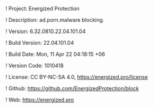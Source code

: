 ! Project: Energized Protection

! Description: ad.porn.malware blocking.

! Version: 6.32.0810.22.04.101.04

! Build Version: 22.04.101.04

! Build Date: Mon, 11 Apr 22 04:18:15 +06

! Version Code: 1010418

! License: CC BY-NC-SA 4.0, https://energized.pro/license

! Github: https://github.com/EnergizedProtection/block

! Web: https://energized.pro
